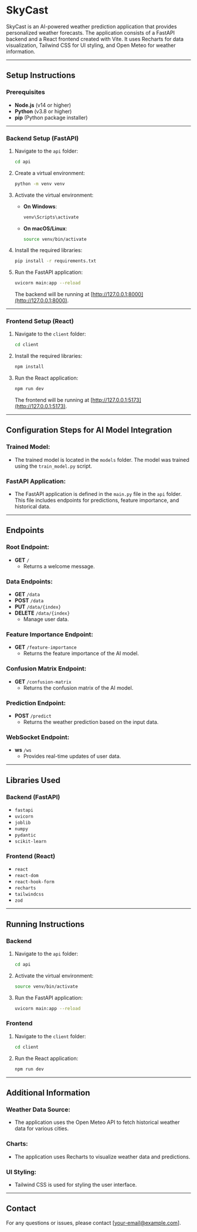# SkyCast

SkyCast is an AI-powered weather prediction application that provides personalized weather forecasts. The application consists of a FastAPI backend and a React frontend created with Vite. It uses Recharts for data visualization, Tailwind CSS for UI styling, and Open Meteo for weather information.

---

## Setup Instructions

### Prerequisites
- **Node.js** (v14 or higher)
- **Python** (v3.8 or higher)
- **pip** (Python package installer)

---

### Backend Setup (FastAPI)
1. Navigate to the `api` folder:

    ```sh
    cd api
    ```

2. Create a virtual environment:

    ```sh
    python -m venv venv
    ```

3. Activate the virtual environment:

    - **On Windows**:
        ```sh
        venv\Scripts\activate
        ```

    - **On macOS/Linux**:
        ```sh
        source venv/bin/activate
        ```

4. Install the required libraries:

    ```sh
    pip install -r requirements.txt
    ```

5. Run the FastAPI application:

    ```sh
    uvicorn main:app --reload
    ```

    The backend will be running at [http://127.0.0.1:8000](http://127.0.0.1:8000).

---

### Frontend Setup (React)
1. Navigate to the `client` folder:

    ```sh
    cd client
    ```

2. Install the required libraries:

    ```sh
    npm install
    ```

3. Run the React application:

    ```sh
    npm run dev
    ```

    The frontend will be running at [http://127.0.0.1:5173](http://127.0.0.1:5173).

---

## Configuration Steps for AI Model Integration

### Trained Model:
- The trained model is located in the `models` folder. The model was trained using the `train_model.py` script.

### FastAPI Application:
- The FastAPI application is defined in the `main.py` file in the `api` folder. This file includes endpoints for predictions, feature importance, and historical data.

---

## Endpoints

### Root Endpoint:
- **GET** `/`
    - Returns a welcome message.

### Data Endpoints:
- **GET** `/data`
- **POST** `/data`
- **PUT** `/data/{index}`
- **DELETE** `/data/{index}`
    - Manage user data.

### Feature Importance Endpoint:
- **GET** `/feature-importance`
    - Returns the feature importance of the AI model.

### Confusion Matrix Endpoint:
- **GET** `/confusion-matrix`
    - Returns the confusion matrix of the AI model.

### Prediction Endpoint:
- **POST** `/predict`
    - Returns the weather prediction based on the input data.

### WebSocket Endpoint:
- **ws** `/ws`
    - Provides real-time updates of user data.

---

## Libraries Used

### Backend (FastAPI)
- `fastapi`
- `uvicorn`
- `joblib`
- `numpy`
- `pydantic`
- `scikit-learn`

### Frontend (React)
- `react`
- `react-dom`
- `react-hook-form`
- `recharts`
- `tailwindcss`
- `zod`

---

## Running Instructions

### Backend
1. Navigate to the `api` folder:

    ```sh
    cd api
    ```

2. Activate the virtual environment:

    ```sh
    source venv/bin/activate
    ```

3. Run the FastAPI application:

    ```sh
    uvicorn main:app --reload
    ```

### Frontend
1. Navigate to the `client` folder:

    ```sh
    cd client
    ```

2. Run the React application:

    ```sh
    npm run dev
    ```

---

## Additional Information

### Weather Data Source:
- The application uses the Open Meteo API to fetch historical weather data for various cities.

### Charts:
- The application uses Recharts to visualize weather data and predictions.

### UI Styling:
- Tailwind CSS is used for styling the user interface.

---

## Contact

For any questions or issues, please contact [your-email@example.com].
